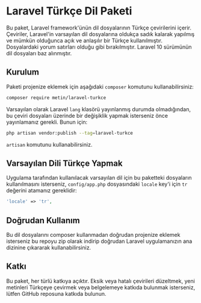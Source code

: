# Laravel Türkçe Dil Paketi

Bu paket, Laravel framework'ünün dil dosyalarının Türkçe çevirilerini içerir. Çeviriler, Laravel'in varsayılan dil dosyalarına oldukça sadık kalarak yapılmış ve mümkün olduğunca açık ve anlaşılır bir Türkçe kullanılmıştır. Dosyalardaki yorum satırları olduğu gibi bırakılmıştır. Laravel 10 sürümünün dil dosyaları baz alınmıştır.

## Kurulum

Paketi projenize eklemek için aşağıdaki `composer` komutunu kullanabilirsiniz:

```bash
composer require metin/laravel-turkce
```
Varsayılan olarak Laravel `lang` klasörü yayınlanmış durumda olmadığından, bu çeviri dosyaları üzerinde bir değişiklik yapmak isterseniz önce yayınlamanız gerekli. Bunun için:

```bash
php artisan vendor:publish --tag=laravel-turkce
```
`artisan` komutunu kullanabilirsiniz.

## Varsayılan Dili Türkçe Yapmak
Uygulama tarafından kullanılacak varsayılan dil için bu paketteki dosyaların kullanılmasını isterseniz, `config/app.php` dosyasındaki `locale` key'i için `tr` değerini atamanız gereklidir:

```php
'locale' => 'tr',
```
## Doğrudan Kullanım
Bu dil dosyalarını composer kullanmadan doğrudan projenize eklemek isterseniz bu repoyu zip olarak indirip doğrudan Laravel uygulamanızın ana dizinine çıkararak kullanabilirsiniz.

## Katkı
Bu paket, her türlü katkıya açıktır. Eksik veya hatalı çevirileri düzeltmek, yeni metinleri Türkçeye çevirmek veya belgelemeye katkıda bulunmak isterseniz, lütfen GitHub reposuna katkıda bulunun.